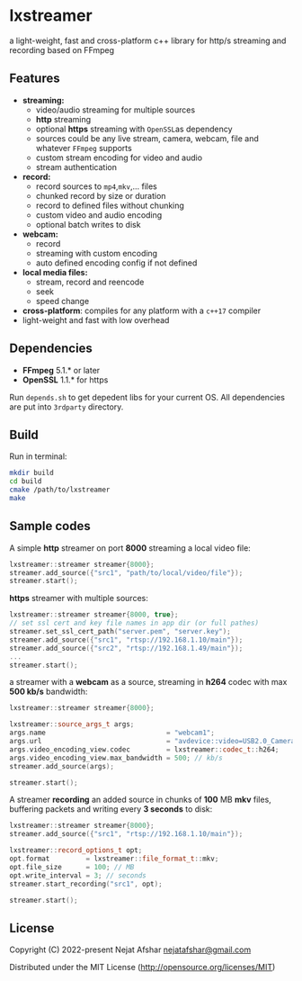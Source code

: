 # lxstreamer

a light-weight, fast and cross-platform c++ library for http/s streaming and recording based on FFmpeg

## Features

* **streaming:**
  - video/audio streaming for multiple sources
  - **http** streaming
  - optional **https** streaming with `OpenSSL`as dependency
  - sources could be any live stream, camera, webcam, file and whatever `FFmpeg` supports
  - custom stream encoding for video and audio
  - stream authentication
* **record:** 
  - record sources to `mp4`,`mkv`,... files
  - chunked record by size or duration
  - record to defined files without chunking
  - custom video and audio encoding
  - optional batch writes to disk
* **webcam:**
  - record
  - streaming with custom encoding
  - auto defined encoding config if not defined
* **local media files:**
  - stream, record and reencode
  - seek
  - speed change
* **cross-platform**: compiles for any platform with a `c++17` compiler
*  light-weight and fast with low overhead

## Dependencies

* **FFmpeg** 5.1.* or later
* **OpenSSL** 1.1.* for https

Run `depends.sh` to get depedent libs for your current OS. All dependencies are put into `3rdparty` directory.

## Build

Run in terminal:

```bash
mkdir build
cd build
cmake /path/to/lxstreamer
make
```

## Sample codes

A simple **http** streamer on port **8000** streaming a local video file:

```cpp
lxstreamer::streamer streamer{8000};
streamer.add_source({"src1", "path/to/local/video/file"});
streamer.start();
```

**https** streamer with multiple sources:

```cpp
lxstreamer::streamer streamer{8000, true};
// set ssl cert and key file names in app dir (or full pathes)
streamer.set_ssl_cert_path("server.pem", "server.key");
streamer.add_source({"src1", "rtsp://192.168.1.10/main"});
streamer.add_source({"src2", "rtsp://192.168.1.49/main"});
...
streamer.start();
```

a streamer with a **webcam** as a source, streaming in **h264** codec with max **500 kb/s** bandwidth:

```cpp
lxstreamer::streamer streamer{8000};

lxstreamer::source_args_t args;
args.name                              = "webcam1";
args.url                               = "avdevice::video=USB2.0_Camera";
args.video_encoding_view.codec         = lxstreamer::codec_t::h264;
args.video_encoding_view.max_bandwidth = 500; // kb/s
streamer.add_source(args);

streamer.start();
```

A streamer **recording** an added source in chunks of **100** MB **mkv** files, buffering packets and writing every **3 seconds** to disk:

```cpp
lxstreamer::streamer streamer{8000};
streamer.add_source({"src1", "rtsp://192.168.1.10/main"});

lxstreamer::record_options_t opt;
opt.format         = lxstreamer::file_format_t::mkv;
opt.file_size      = 100; // MB
opt.write_interval = 3; // seconds
streamer.start_recording("src1", opt);

streamer.start();
```

## License

Copyright (C) 2022-present Nejat Afshar <nejatafshar@gmail.com>

Distributed under the MIT License (http://opensource.org/licenses/MIT)